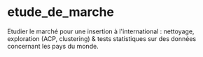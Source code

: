# etude_de_marche

Etudier le marché pour une insertion à l'international : nettoyage, exploration (ACP, clustering) & tests statistiques sur des données concernant les pays du monde.
